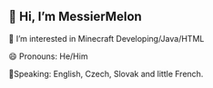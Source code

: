 ## 👋 Hi, I’m MessierMelon
👀 I’m interested in Minecraft Developing/Java/HTML


😄 Pronouns: He/Him


🔭Speaking: English, Czech, Slovak and little French.

